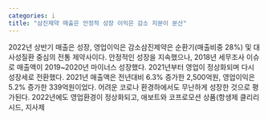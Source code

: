 ```yaml
---
categories: i
title: "삼진제약 매출은 안정적 성장 이익은 감소 지분이 분산"
---
```

2022년 상반기 매출은 성장, 영업이익은 감소삼진제약은 순환기(매출비중 28%) 및 대사성질환 중심의 전통 제약사이다. 안정적인 성장을 지속했으나, 2018년 세무조사 이슈로 매출액이 2019~2020년 마이너스 성장했다. 2021년부터 영업이 정상화되며 다시 성장세로 전환했다. 2021년 매출액은 전년대비 6.3% 증가한 2,500억원, 영업이익은 5.2% 증가한 339억원이었다. 어려운 코로나 환경하에서도 무난하게 성장한 것으로 평가된다. 2022년에도 영업환경이 정상화되고, 애보트와 코프로모션 상품(항생제 클리리시드, 지사제